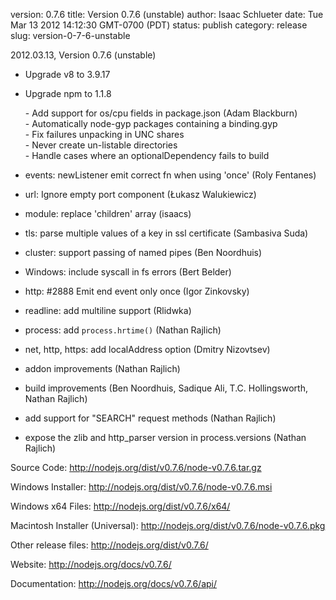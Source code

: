 version: 0.7.6
title: Version 0.7.6 (unstable)
author: Isaac Schlueter
date: Tue Mar 13 2012 14:12:30 GMT-0700 (PDT)
status: publish
category: release
slug: version-0-7-6-unstable

<p>2012.03.13, Version 0.7.6 (unstable)

</p>
<ul>
<li><p>Upgrade v8 to 3.9.17</p>
</li>
<li><p>Upgrade npm to 1.1.8</p>
<p>
- Add support for os/cpu fields in package.json (Adam Blackburn)<br>
- Automatically node-gyp packages containing a binding.gyp<br>
- Fix failures unpacking in UNC shares<br>
- Never create un-listable directories<br>
- Handle cases where an optionalDependency fails to build<br>
</p>
</li>
<li><p>events: newListener emit correct fn when using &apos;once&apos; (Roly Fentanes)</p>
</li>
<li><p>url: Ignore empty port component (Łukasz Walukiewicz)</p>
</li>
<li><p>module: replace &apos;children&apos; array (isaacs)</p>
</li>
<li><p>tls: parse multiple values of a key in ssl certificate (Sambasiva Suda)</p>
</li>
<li><p>cluster: support passing of named pipes (Ben Noordhuis)</p>
</li>
<li><p>Windows: include syscall in fs errors (Bert Belder)</p>
</li>
<li><p>http: #2888 Emit end event only once (Igor Zinkovsky)</p>
</li>
<li><p>readline: add multiline support (Rlidwka)</p>
</li>
<li><p>process: add <code>process.hrtime()</code> (Nathan Rajlich)</p>
</li>
<li><p>net, http, https: add localAddress option (Dmitry Nizovtsev)</p>
</li>
<li><p>addon improvements (Nathan Rajlich)</p>
</li>
<li><p>build improvements (Ben Noordhuis, Sadique Ali, T.C. Hollingsworth, Nathan Rajlich)</p>
</li>
<li><p>add support for &quot;SEARCH&quot; request methods (Nathan Rajlich)</p>
</li>
<li><p>expose the zlib and http_parser version in process.versions (Nathan Rajlich)</p>
</li>
</ul>
<p>Source Code: <a href="http://nodejs.org/dist/v0.7.6/node-v0.7.6.tar.gz">http://nodejs.org/dist/v0.7.6/node-v0.7.6.tar.gz</a>

</p>
<p>Windows Installer: <a href="http://nodejs.org/dist/v0.7.6/node-v0.7.6.msi">http://nodejs.org/dist/v0.7.6/node-v0.7.6.msi</a>

</p>
<p>Windows x64 Files: <a href="http://nodejs.org/dist/v0.7.6/x64/">http://nodejs.org/dist/v0.7.6/x64/</a>

</p>
<p>Macintosh Installer (Universal): <a href="http://nodejs.org/dist/v0.7.6/node-v0.7.6.pkg">http://nodejs.org/dist/v0.7.6/node-v0.7.6.pkg</a>

</p>
<p>Other release files: <a href="http://nodejs.org/dist/v0.7.6/">http://nodejs.org/dist/v0.7.6/</a>

</p>
<p>Website: <a href="http://nodejs.org/docs/v0.7.6/">http://nodejs.org/docs/v0.7.6/</a>

</p>
<p>Documentation: <a href="http://nodejs.org/docs/v0.7.6/api/">http://nodejs.org/docs/v0.7.6/api/</a>
</p>
